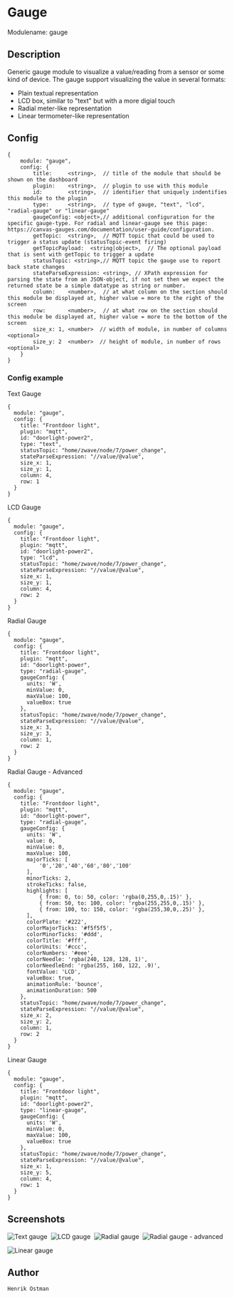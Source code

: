 # Gauge

Modulename: gauge


## Description

Generic gauge module to visualize a value/reading from a sensor or some kind of device.
The gauge support visualizing the value in several formats:

- Plain textual representation
- LCD box, similar to "text" but with a more digial touch
- Radial meter-like representation
- Linear termometer-like representation

## Config

    {
        module: "gauge",
        config: {
            title:     <string>,  // title of the module that should be shown on the dashboard
            plugin:    <string>,  // plugin to use with this module
            id:        <string>,  // identifier that uniquely indentifies this module to the plugin
            type:      <string>,  // type of gauge, "text", "lcd", "radial-gauge" or "linear-gauge"
            gaugeConfig: <object>,// additional configuration for the specific gauge-type. For radial and linear-gauge see this page: https://canvas-gauges.com/documentation/user-guide/configuration.
            getTopic:  <string>,  // MQTT topic that could be used to trigger a status update (statusTopic-event firing)
            getTopicPayload:  <string|object>,  // The optional payload that is sent with getTopic to trigger a update
            statusTopic: <string>,// MQTT topic the gauge use to report back state changes
            stateParseExpression: <string>, // XPath expression for parsing the state from an JSON-object, if not set then we expect the returned state be a simple datatype as string or number.
            column:    <number>,  // at what column on the section should this module be displayed at, higher value = more to the right of the screen
            row:       <number>,  // at what row on the section should this module be displayed at, higher value = more to the bottom of the screen
            size_x: 1, <number>  // width of module, in number of columns <optional>
            size_y: 2  <number>  // height of module, in number of rows <optional>
        }
    }

### Config example

Text Gauge

    {
      module: "gauge",
      config: {
        title: "Frontdoor light",
        plugin: "mqtt",
        id: "doorlight-power2",
        type: "text",
        statusTopic: "home/zwave/node/7/power_change",
        stateParseExpression: "//value/@value",
        size_x: 1,
        size_y: 1,
        column: 4,
        row: 1
      }
    }

LCD Gauge

    {
      module: "gauge",
      config: {
        title: "Frontdoor light",
        plugin: "mqtt",
        id: "doorlight-power2",
        type: "lcd",
        statusTopic: "home/zwave/node/7/power_change",
        stateParseExpression: "//value/@value",
        size_x: 1,
        size_y: 1,
        column: 4,
        row: 2
      }
    }    

Radial Gauge

    {
      module: "gauge",
      config: {
        title: "Frontdoor light",
        plugin: "mqtt",
        id: "doorlight-power",
        type: "radial-gauge",
        gaugeConfig: {
          units: 'W',
          minValue: 0,
          maxValue: 100,
          valueBox: true
        },
        statusTopic: "home/zwave/node/7/power_change",
        stateParseExpression: "//value/@value",
        size_x: 3,
        size_y: 3,
        column: 1,
        row: 2
      }
    }

Radial Gauge - Advanced

    {
      module: "gauge",
      config: {
        title: "Frontdoor light",
        plugin: "mqtt",
        id: "doorlight-power",
        type: "radial-gauge",
        gaugeConfig: {
          units: 'W',
          value: 0,
          minValue: 0,
          maxValue: 100,
          majorTicks: [
              '0','20','40','60','80','100'
          ],
          minorTicks: 2,
          strokeTicks: false,
          highlights: [
              { from: 0, to: 50, color: 'rgba(0,255,0,.15)' },
              { from: 50, to: 100, color: 'rgba(255,255,0,.15)' },
              { from: 100, to: 150, color: 'rgba(255,30,0,.25)' },
          ],
          colorPlate: '#222',
          colorMajorTicks: '#f5f5f5',
          colorMinorTicks: '#ddd',
          colorTitle: '#fff',
          colorUnits: '#ccc',
          colorNumbers: '#eee',
          colorNeedle: 'rgba(240, 128, 128, 1)',
          colorNeedleEnd: 'rgba(255, 160, 122, .9)',
          fontValue: 'LCD',
          valueBox: true,
          animationRule: 'bounce',
          animationDuration: 500
        },
        statusTopic: "home/zwave/node/7/power_change",
        stateParseExpression: "//value/@value",
        size_x: 2,
        size_y: 2,
        column: 1,
        row: 2
      }
    }

Linear Gauge

    {
      module: "gauge",
      config: {
        title: "Frontdoor light",
        plugin: "mqtt",
        id: "doorlight-power2",
        type: "linear-gauge",
        gaugeConfig: {
          units: 'W',
          minValue: 0,
          maxValue: 100,
          valueBox: true
        },
        statusTopic: "home/zwave/node/7/power_change",
        stateParseExpression: "//value/@value",
        size_x: 1,
        size_y: 5,
        column: 4,
        row: 1
      }
    }

## Screenshots

![Text gauge](doc/text-gauge.png "Text Gauge") &nbsp;![LCD gauge](doc/lcd-gauge.png "LCD Gauge") &nbsp;![Radial gauge](doc/radial-gauge.png "Radial Gauge") &nbsp;![Radial gauge - advanced](doc/radial-gauge-advanced.png "Radial Gauge - Advanced")

![Linear gauge](doc/linear-gauge.png "Linear Gauge")

## Author

    Henrik Östman

